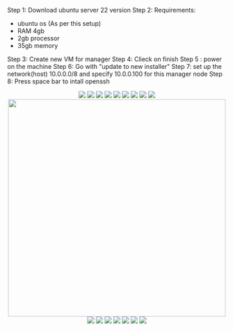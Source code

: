 Step 1: Download ubuntu server 22 version
Step 2: Requirements:
- ubuntu os (As per this setup)
- RAM 4gb
- 2gb processor
- 35gb memory

Step 3: Create new VM for manager
Step 4: Clieck on finish
Step 5 : power on the machine
Step 6: Go with "update to new installer"
Step 7: set up the network(host) 10.0.0.0/8 and specify 10.0.0.100 for this manager node
Step 8: Press space bar to intall openssh

<p align="center"
<img src="https://github.com/mahimanew/Kubernates/assets/24412769/ee1e2ed3-d4c9-4659-94b9-cd9469e583ce" />

<img src="https://github.com/mahimanew/Kubernates/assets/24412769/f0ec2891-94a8-466b-ad6a-cd39c9d4ac52"/>

<img src="https://github.com/mahimanew/Kubernates/assets/24412769/749b464b-ee24-4f1d-a2d1-795b859af3a2" />

<img src="https://github.com/mahimanew/Kubernates/assets/24412769/37832f3a-7a6d-4872-8743-70f7f1daba7d" />

<img src="https://github.com/mahimanew/Kubernates/assets/24412769/acd759c0-2c31-470e-802b-01b7a1e8e99e" />

<img src="https://github.com/mahimanew/Kubernates/assets/24412769/0b86b24e-7992-4b51-9c54-5cee8773cba3" />

<img src="https://github.com/mahimanew/Kubernates/assets/24412769/10842356-e893-451f-a0ca-26413ba4c662" />

<img src="https://github.com/mahimanew/Kubernates/assets/24412769/09409897-0cfe-4cfb-a6a6-0b5ca06c1af9" />

<img src="https://github.com/mahimanew/Kubernates/assets/24412769/15c034ab-38ef-42cd-ac4d-430596833748" />

<img src="https://github.com/mahimanew/Kubernates/assets/24412769/798bf5df-8dc5-4d44-85cc-4283762194c6" />

<img src="https://github.com/mahimanew/Kubernates/assets/24412769/5cc53d0a-2ab0-4244-84f6-da1b9403de24" width="500" height="500" />

<img src="https://github.com/mahimanew/Kubernates/assets/24412769/6020c04f-135f-4ef3-9239-0781cc5558ab" />

<img src="https://github.com/mahimanew/Kubernates/assets/24412769/2029fbdd-2993-4453-ac58-508dfa4c1455" />

<img src="https://github.com/mahimanew/Kubernates/assets/24412769/ecbaad2f-af94-4268-b0cc-55e0c884ac1f" />

<img src="https://github.com/mahimanew/Kubernates/assets/24412769/257d6418-1242-413b-91cf-a0792e01f995" />

<img src="https://github.com/mahimanew/Kubernates/assets/24412769/ccd72138-2595-498b-b992-a54727b289ac" />

<img src="https://github.com/mahimanew/Kubernates/assets/24412769/9c41b221-963f-4cfb-a37a-6ad863e6dacd" />


<img src="https://github.com/mahimanew/Kubernates/assets/24412769/d844eb40-20c0-4f33-8788-ced418a8ab82" />






</p>









